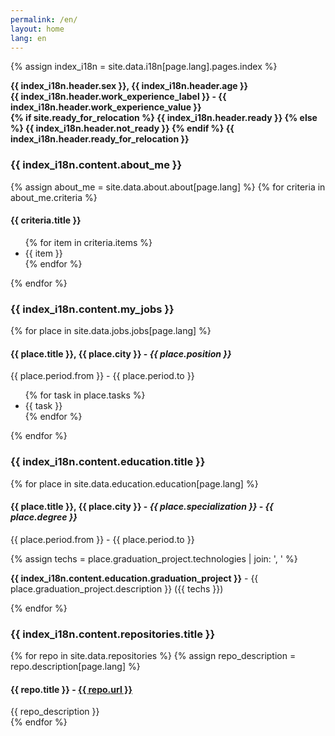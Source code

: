 ```yaml
---
permalink: /en/
layout: home
lang: en
---
```


{% assign index_i18n = site.data.i18n[page.lang].pages.index %}

<div class="basic-info">
    <p>
        <strong>{{ index_i18n.header.sex }}, {{ index_i18n.header.age }}</strong><br>
        <strong>{{ index_i18n.header.work_experience_label }} - {{ index_i18n.header.work_experience_value }}</strong><br>
        <strong>{% if site.ready_for_relocation %} {{ index_i18n.header.ready }} {% else %} {{ index_i18n.header.not_ready }} {% endif %} {{ index_i18n.header.ready_for_relocation }}</strong>
    </p>
</div>

### {{ index_i18n.content.about_me }}
{% assign about_me = site.data.about.about[page.lang] %}
{% for criteria in about_me.criteria %}

<div class="criteria">
    <h4>{{ criteria.title }}</h4>
    <ul>
        {% for item in criteria.items %}
            <li>{{ item }} </li>
        {% endfor %}
    </ul>
</div>

{% endfor %}

### {{ index_i18n.content.my_jobs }}
{% for place in site.data.jobs.jobs[page.lang] %}

<div class="work-place">
    <h4>
        <strong>{{ place.title }}</strong>, {{ place.city }} - 
        <em>{{ place.position }}</em>
    </h4>
    <p>{{ place.period.from }} - {{ place.period.to }}</p>
    <ul>
        {% for task in place.tasks %}
            <li>{{ task }}</li>
        {% endfor %}
    </ul>
</div>

{% endfor %}

### {{ index_i18n.content.education.title }}
{% for place in site.data.education.education[page.lang] %}
<div class="education">
    <h4>
        <strong>{{ place.title }}</strong>, {{ place.city }} - 
        <em>{{ place.specialization }}</em> - <em>{{ place.degree }}</em>
    </h4>
    <p>{{ place.period.from }} - {{ place.period.to }}</p>
    {% assign techs = place.graduation_project.technologies | join: ', ' %}
    <p><strong>{{ index_i18n.content.education.graduation_project }}</strong> - {{ place.graduation_project.description }} ({{ techs }})
</p>
</div>
{% endfor %}

### {{ index_i18n.content.repositories.title }}
{% for repo in site.data.repositories %}
{% assign repo_description = repo.description[page.lang] %}
<div class="repository">
    <h4>{{ repo.title }} - <a href="{{ repo.url }}">{{ repo.url }}</a></h4>
    <span>{{ repo_description }}</span>
</div>
{% endfor %}
